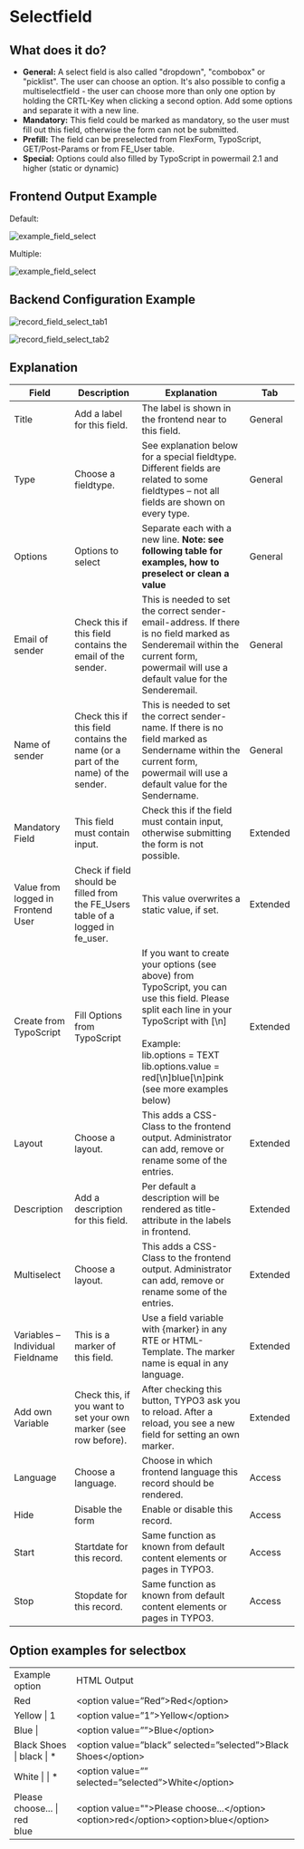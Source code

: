# Selectfield

## What does it do?

- **General:** A select field is also called "dropdown", "combobox" or "picklist". The user can choose an option. It's also possible to config a multiselectfield - the user can choose more than only one option by holding the CRTL-Key when clicking a second option. Add some options and separate it with a new line.
- **Mandatory:** This field could be marked as mandatory, so the user must fill out this field, otherwise the form can not be submitted.
- **Prefill:** The field can be preselected from FlexForm, TypoScript, GET/Post-Params or from FE_User table.
- **Special:** Options could also filled by TypoScript in powermail 2.1 and higher (static or dynamic)

## Frontend Output Example

Default:

![example_field_select](../Images/example_field_select.png)

Multiple:

![example_field_select](../Images/example_field_select_multi.png)

## Backend Configuration Example

![record_field_select_tab1](../Images/record_field_select_tab1.png)

![record_field_select_tab2](../Images/record_field_select_tab2.png)

## Explanation

| Field                              | Description                                                                       | Explanation                                                                                                                                                                                                                                                  | Tab      |
|------------------------------------|-----------------------------------------------------------------------------------|--------------------------------------------------------------------------------------------------------------------------------------------------------------------------------------------------------------------------------------------------------------|----------|
| Title                              | Add a label for this field.                                                       | The label is shown in the frontend near to this field.                                                                                                                                                                                                       | General  |
| Type                               | Choose a fieldtype.                                                               | See explanation below for a special fieldtype. Different fields are  related to some fieldtypes – not all fields are shown on every type.                                                                                                                    | General  |
| Options                            | Options to select                                                                 | Separate each with a new line. **Note: see following table for examples, how to preselect or clean a value**                                                                                                                                                 | General  |
| Email of sender                    | Check this if this field contains the email of the sender.                        | This is needed to set the correct sender-email-address. If there is no  field marked as Senderemail within the current form, powermail will use a  default value for the Senderemail.                                                                        | General  |
| Name of sender                     | Check this if this field contains the name (or a part of the name) of the sender. | This is needed to set the correct sender-name. If there is no field  marked as Sendername within the current form, powermail will use a  default value for the Sendername.                                                                                   | General  |
| Mandatory Field                    | This field must contain input.                                                    | Check this if the field must contain input, otherwise submitting the form is not possible.                                                                                                                                                                   | Extended |
| Value from logged in Frontend User | Check if field should be filled from the FE_Users table of a logged in fe_user.   | This value overwrites a static value, if set.                                                                                                                                                                                                                | Extended |
| Create from TypoScript             | Fill Options from TypoScript                                                      | If you want to create your options (see above) from TypoScript, you can use this field. Please split each line in your TypoScript with [\\n]<br><br>Example:<br>lib.options = TEXT<br>lib.options.value = red[\\n]blue[\\n]pink<br>(see more examples below) | Extended |
| Layout                             | Choose a layout.                                                                  | This adds a CSS-Class to the frontend output. Administrator can add, remove or rename some of the entries.                                                                                                                                                   | Extended |
| Description                        | Add a description for this field.                                                 | Per default a description will be rendered as title-attribute in the labels in frontend.                                                                                                                                                                     | Extended |
| Multiselect                        | Choose a layout.                                                                  | This adds a CSS-Class to the frontend output. Administrator can add, remove or rename some of the entries.                                                                                                                                                   | Extended |
| Variables – Individual Fieldname   | This is a marker of this field.                                                   | Use a field variable with {marker} in any RTE or HTML-Template. The marker name is equal in any language.                                                                                                                                                    | Extended |
| Add own Variable                   | Check this, if you want to set your own marker (see row before).                  | After checking this button, TYPO3 ask you to reload. After a reload, you see a new field for setting an own marker.                                                                                                                                          | Extended |
| Language                           | Choose a language.                                                                | Choose in which frontend language this record should be rendered.                                                                                                                                                                                            | Access   |
| Hide                               | Disable the form                                                                  | Enable or disable this record.                                                                                                                                                                                                                               | Access   |
| Start                              | Startdate for this record.                                                        | Same function as known from default content elements or pages in TYPO3.                                                                                                                                                                                      | Access   |
| Stop                               | Stopdate for this record.                                                         | Same function as known from default content elements or pages in TYPO3.                                                                                                                                                                                      | Access   |

## Option examples for selectbox

<table>
    <tr>
        <td>Example option</td>
        <td>HTML Output</td>
    </tr>
    <tr>
        <td>Red</td>
        <td>&lt;option value=”Red”&gt;Red&lt;/option&gt;</td>
    </tr>
    <tr>
        <td>Yellow | 1</td>
        <td>&lt;option value=”1”&gt;Yellow&lt;/option&gt;</td>
    </tr>
    <tr>
        <td>Blue |</td>
        <td>&lt;option value=””&gt;Blue&lt;/option&gt;</td>
    </tr>
    <tr>
        <td>Black Shoes | black | *</td>
        <td>&lt;option value=”black” selected=”selected”&gt;Black Shoes&lt;/option&gt;</td>
    </tr>
    <tr>
        <td>White | | *</td>
        <td>&lt;option value=”” selected=”selected”&gt;White&lt;/option&gt;</td>
    </tr>
    <tr>
        <td>
            Please choose... |<br>
            red<br>
            blue
        </td>
        <td>&lt;option value="">Please choose...&lt;/option&gt;&lt;option&gt;red&lt;/option&gt;&lt;option&gt;blue&lt;/option&gt;</td>
    </tr>
</table>
